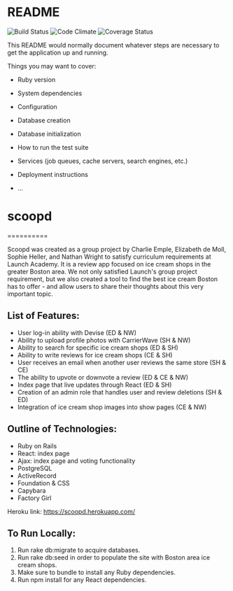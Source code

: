 # README

![Build Status](https://codeship.com/projects/814f2f40-6ba7-0134-6c7a-6efe74dd2a57/status?branch=master)
![Code Climate](https://codeclimate.com/github/cemple89/scoop_d.png)
![Coverage Status](https://coveralls.io/repos/cemple89/scoop_d/badge.png)


This README would normally document whatever steps are necessary to get the
application up and running.

Things you may want to cover:

* Ruby version

* System dependencies

* Configuration

* Database creation

* Database initialization

* How to run the test suite

* Services (job queues, cache servers, search engines, etc.)

* Deployment instructions

* ...
# scoopd
==========

Scoopd was created as a group project by Charlie Emple, Elizabeth de Moll, Sophie Heller, and Nathan Wright to satisfy curriculum requirements at Launch Academy. It is a review app focused on ice cream shops in the greater Boston area. We not only satisfied Launch's group project requirement, but we also created a tool to find the best ice cream Boston has to offer - and allow users to share their thoughts about this very important topic.

List of Features:
------------------
 - User log-in ability with Devise (ED & NW)
 - Ability to upload profile photos with CarrierWave (SH & NW)
 - Ability to search for specific ice cream shops (ED & SH)
 - Ability to write reviews for ice cream shops (CE & SH)
 - User receives an email when another user reviews the same store (SH & CE)
 - The ability to upvote or downvote a review (ED & CE & NW)
 - Index page that live updates through React (ED & SH)
 - Creation of an admin role that handles user and review deletions (SH & ED)
 - Integration of ice cream shop images into show pages (CE & NW)



Outline of Technologies:
------------------------
- Ruby on Rails
- React: index page
- Ajax: index page and voting functionality
- PostgreSQL
- ActiveRecord
- Foundation & CSS
- Capybara
- Factory Girl


Heroku link: https://scoopd.herokuapp.com/

To Run Locally:
---------------------
1. Run rake db:migrate to acquire databases.
2. Run rake db:seed in order to populate the site with Boston area ice cream shops.
3. Make sure to bundle to install any Ruby dependencies.
4. Run npm install for any React dependencies.
